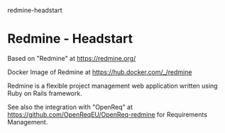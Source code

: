 redmine-headstart
# Redmine - Headstart

Based on "Redmine" at https://redmine.org/

Docker Image of Redmine at https://hub.docker.com/_/redmine

Redmine is a flexible project management web application written using Ruby on Rails framework.

See also the integration with "OpenReq" at https://github.com/OpenReqEU/OpenReq-redmine for Requirements Management.
